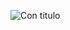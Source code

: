 ![Con titulo](https://user-images.githubusercontent.com/32285482/48233277-9af80800-e382-11e8-97ec-327e49bb188d.png "Pipes")